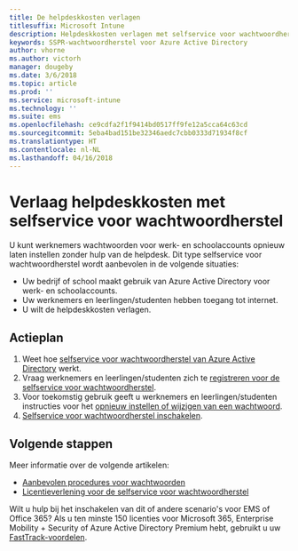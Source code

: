 ```yaml
---
title: De helpdeskkosten verlagen
titlesuffix: Microsoft Intune
description: Helpdeskkosten verlagen met selfservice voor wachtwoordherstel
keywords: SSPR-wachtwoordherstel voor Azure Active Directory
author: vhorne
ms.author: victorh
manager: dougeby
ms.date: 3/6/2018
ms.topic: article
ms.prod: ''
ms.service: microsoft-intune
ms.technology: ''
ms.suite: ems
ms.openlocfilehash: ce9cdfa2f1f9414bd0517ff9fe12a5cca64c63cd
ms.sourcegitcommit: 5eba4bad151be32346aedc7cbb0333d71934f8cf
ms.translationtype: HT
ms.contentlocale: nl-NL
ms.lasthandoff: 04/16/2018
---
```

# <a name="reduce-help-desk-costs-with-self-service-password-reset"></a>Verlaag helpdeskkosten met selfservice voor wachtwoordherstel

U kunt werknemers wachtwoorden voor werk- en schoolaccounts opnieuw laten instellen zonder hulp van de helpdesk. Dit type selfservice voor wachtwoordherstel wordt aanbevolen in de volgende situaties:
* Uw bedrijf of school maakt gebruik van Azure Active Directory voor werk- en schoolaccounts.
* Uw werknemers en leerlingen/studenten hebben toegang tot internet.
* U wilt de helpdeskkosten verlagen.

## <a name="action-plan"></a>Actieplan

1. Weet hoe [selfservice voor wachtwoordherstel van Azure Active Directory](https://docs.microsoft.com/azure/active-directory/active-directory-passwords-overview) werkt. 
2. Vraag werknemers en leerlingen/studenten zich te [registreren voor de selfservice voor wachtwoordherstel](https://docs.microsoft.com/azure/active-directory/active-directory-passwords-reset-register).
3. Voor toekomstig gebruik geeft u werknemers en leerlingen/studenten instructies voor het [opnieuw instellen of wijzigen van een wachtwoord](https://docs.microsoft.com/azure/active-directory/active-directory-passwords-update-your-own-password).
4. [Selfservice voor wachtwoordherstel inschakelen](https://docs.microsoft.com/azure/active-directory/active-directory-passwords-getting-started).

## <a name="next-steps"></a>Volgende stappen

Meer informatie over de volgende artikelen:
* [Aanbevolen procedures voor wachtwoorden](https://docs.microsoft.com/azure/active-directory/active-directory-secure-passwords) 
* [Licentieverlening voor de selfservice voor wachtwoordherstel](https://docs.microsoft.com/azure/active-directory/active-directory-secure-passwords)

Wilt u hulp bij het inschakelen van dit of andere scenario's voor EMS of Office 365? Als u ten minste 150 licenties voor Microsoft 365, Enterprise Mobility + Security of Azure Active Directory Premium hebt, gebruikt u uw [FastTrack-voordelen](https://docs.microsoft.com/enterprise-mobility-security/solutions/enterprise-mobility-fasttrack-program).
